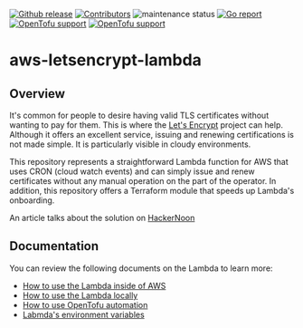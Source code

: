 <!-- BADGES -->
[![Github release](https://img.shields.io/github/v/release/kvendingoldo/aws-letsencrypt-lambda?style=for-the-badge)](https://github.com/kvendingoldo/aws-letsencrypt-lambda/releases) [![Contributors](https://img.shields.io/github/contributors/kvendingoldo/aws-letsencrypt-lambda?style=for-the-badge)](https://github.com/kvendingoldo/aws-letsencrypt-lambda/graphs/contributors) ![maintenance status](https://img.shields.io/maintenance/yes/2025.svg?style=for-the-badge) [![Go report](https://img.shields.io/badge/go%20report-A+-brightgreen.svg?style=for-the-badge)](https://goreportcard.com/report/github.com/kvendingoldo/aws-letsencrypt-lambda/) [![OpenTofu support](https://img.shields.io/badge/opentofu-supported-blue.svg?logo=opentofu&style=for-the-badge)](https://opentofu.org/) [![OpenTofu support](https://img.shields.io/badge/terraform-supported-blue.svg?logo=terraform&style=for-the-badge)](https://www.terraform.io/)

# aws-letsencrypt-lambda

## Overview
It's common for people to desire having valid TLS certificates without wanting to pay for them.
This is where the [Let's Encrypt](https://letsencrypt.org) project can help. Although it offers an excellent service, issuing and renewing certifications is not made simple. It is particularly visible in cloudy environments.

This repository represents a straightforward Lambda function for AWS that uses CRON (cloud watch events) and can simply issue and renew certificates without any manual operation on the part of the operator. In addition, this repository offers a Terraform module that speeds up Lambda's onboarding.

An article talks about the solution on [HackerNoon](https://hackernoon.com/aws-letsencrypt-lambda-or-why-i-wrote-a-custom-tls-provider-for-aws-using-opentofu-and-go)

## Documentation
You can review the following documents on the Lambda to learn more:
* [How to use the Lambda inside of AWS](docs/how_to_use_aws.md)
* [How to use the Lambda locally](docs/how_to_use_locally.md)
* [How to use OpenTofu automation](docs/how_to_use_opentofu.md)
* [Labmda's environment variables](docs/environment_variables.md)
